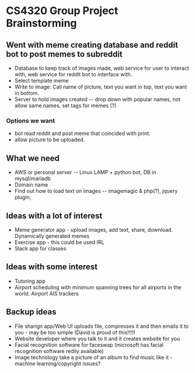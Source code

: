 # CS4320 Group Project Brainstorming

## Went with meme creating database and reddit bot to post memes to subreddit
  * Database to keep track of images made, web service for user to interact with, web service for reddit bot to interface with.
  * Select template meme
  * Write to image: Call name of picture, text you want in top, text you want in bottom.
  * Server to hold images created -- drop down with popular names, not allow same names, set tags for memes (?)
  ### Options we want
  * bot read reddit and post meme that coincided with print.
  * allow picture to be uploaded.
  
## What we need
 * AWS or personal server -- Linux LAMP + python bot, DB in mysql/mariadb
 * Domain name
 * Find out how to load text on images -- imagemagic & php(?), jquery plugin, 
  


## Ideas with a lot of interest
  * Meme generator app - upload images, add text, share, download. Dynamically generated memes
  * Exercise app - this could be used IRL
  * Slack app for classes 
## Ideas with some interest
  * Tutoring app
  * Airport scheduling with minimum spanning trees for all airports in the world. Airport AIS trackers
## Backup ideas
  * File sharign app/Web UI uploads file, compresses it and then emails it to you - may be too simple (David is proud of this!!!!)
  * Website developer where you talk to it and it creates website for you
  * Facial recognition software for faceswap (microsoft has facial recognition software redily available)
  * Image technology take a picture of an album to find music like it - machine learning/copyright issues?
